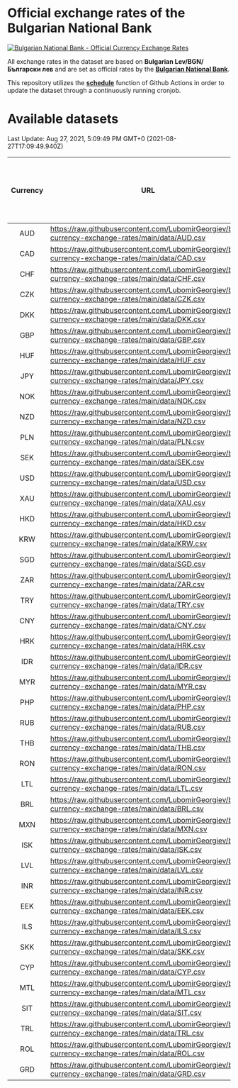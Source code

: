 # Official exchange rates of the Bulgarian National Bank

[![Bulgarian National Bank - Official Currency Exchange Rates](https://github.com/LubomirGeorgiev/bnb-currency-exchange-rates/actions/workflows/update-rates.yml/badge.svg?branch=main)](https://github.com/LubomirGeorgiev/bnb-currency-exchange-rates/actions/workflows/update-rates.yml)

All exchange rates in the dataset are based on **Bulgarian Lev/BGN/Български лев** and are set as official rates by the [**Bulgarian National Bank**](https://www.bnb.bg/Statistics/StExternalSector/StExchangeRates/StERForeignCurrencies/index.htm?toLang=_EN).

This repository utilizes the [**schedule**](https://docs.github.com/en/actions/reference/events-that-trigger-workflows) function of Github Actions in order to update the dataset through a continuously running cronjob.

# Available datasets

<!-- START LINKS (DO NOT EVER FU*ING DELETE THIS COMMENT FOR THE LOVE OF YOUR LIFE!!! IF YOU ARE CURIOS HOW IT WORKS, YOU CAN HAVE A LOOK AT ./src/updateReadme.ts) -->

Last Update: Aug 27, 2021, 5:09:49 PM GMT+0 (2021-08-27T17:09:49.940Z)

| Currency | URL                                                                                             | Number of records | Number of missing days that were filled in |
| :------: | ----------------------------------------------------------------------------------------------- | :---------------: | :----------------------------------------: |
|   AUD    | https://raw.githubusercontent.com/LubomirGeorgiev/bnb-currency-exchange-rates/main/data/AUD.csv |       7868        |                    2422                    |
|   CAD    | https://raw.githubusercontent.com/LubomirGeorgiev/bnb-currency-exchange-rates/main/data/CAD.csv |       7868        |                    2422                    |
|   CHF    | https://raw.githubusercontent.com/LubomirGeorgiev/bnb-currency-exchange-rates/main/data/CHF.csv |       7868        |                    2422                    |
|   CZK    | https://raw.githubusercontent.com/LubomirGeorgiev/bnb-currency-exchange-rates/main/data/CZK.csv |       7868        |                    2422                    |
|   DKK    | https://raw.githubusercontent.com/LubomirGeorgiev/bnb-currency-exchange-rates/main/data/DKK.csv |       7868        |                    2422                    |
|   GBP    | https://raw.githubusercontent.com/LubomirGeorgiev/bnb-currency-exchange-rates/main/data/GBP.csv |       7868        |                    2422                    |
|   HUF    | https://raw.githubusercontent.com/LubomirGeorgiev/bnb-currency-exchange-rates/main/data/HUF.csv |       7868        |                    2422                    |
|   JPY    | https://raw.githubusercontent.com/LubomirGeorgiev/bnb-currency-exchange-rates/main/data/JPY.csv |       7868        |                    2422                    |
|   NOK    | https://raw.githubusercontent.com/LubomirGeorgiev/bnb-currency-exchange-rates/main/data/NOK.csv |       7868        |                    2422                    |
|   NZD    | https://raw.githubusercontent.com/LubomirGeorgiev/bnb-currency-exchange-rates/main/data/NZD.csv |       7868        |                    2422                    |
|   PLN    | https://raw.githubusercontent.com/LubomirGeorgiev/bnb-currency-exchange-rates/main/data/PLN.csv |       7868        |                    2422                    |
|   SEK    | https://raw.githubusercontent.com/LubomirGeorgiev/bnb-currency-exchange-rates/main/data/SEK.csv |       7868        |                    2422                    |
|   USD    | https://raw.githubusercontent.com/LubomirGeorgiev/bnb-currency-exchange-rates/main/data/USD.csv |       7868        |                    2422                    |
|   XAU    | https://raw.githubusercontent.com/LubomirGeorgiev/bnb-currency-exchange-rates/main/data/XAU.csv |       7868        |                    2424                    |
|   HKD    | https://raw.githubusercontent.com/LubomirGeorgiev/bnb-currency-exchange-rates/main/data/HKD.csv |       7566        |                    2331                    |
|   KRW    | https://raw.githubusercontent.com/LubomirGeorgiev/bnb-currency-exchange-rates/main/data/KRW.csv |       7566        |                    2331                    |
|   SGD    | https://raw.githubusercontent.com/LubomirGeorgiev/bnb-currency-exchange-rates/main/data/SGD.csv |       7566        |                    2331                    |
|   ZAR    | https://raw.githubusercontent.com/LubomirGeorgiev/bnb-currency-exchange-rates/main/data/ZAR.csv |       7566        |                    2331                    |
|   TRY    | https://raw.githubusercontent.com/LubomirGeorgiev/bnb-currency-exchange-rates/main/data/TRY.csv |       6049        |                    1862                    |
|   CNY    | https://raw.githubusercontent.com/LubomirGeorgiev/bnb-currency-exchange-rates/main/data/CNY.csv |       5929        |                    1826                    |
|   HRK    | https://raw.githubusercontent.com/LubomirGeorgiev/bnb-currency-exchange-rates/main/data/HRK.csv |       5929        |                    1826                    |
|   IDR    | https://raw.githubusercontent.com/LubomirGeorgiev/bnb-currency-exchange-rates/main/data/IDR.csv |       5929        |                    1826                    |
|   MYR    | https://raw.githubusercontent.com/LubomirGeorgiev/bnb-currency-exchange-rates/main/data/MYR.csv |       5929        |                    1826                    |
|   PHP    | https://raw.githubusercontent.com/LubomirGeorgiev/bnb-currency-exchange-rates/main/data/PHP.csv |       5929        |                    1826                    |
|   RUB    | https://raw.githubusercontent.com/LubomirGeorgiev/bnb-currency-exchange-rates/main/data/RUB.csv |       5929        |                    1826                    |
|   THB    | https://raw.githubusercontent.com/LubomirGeorgiev/bnb-currency-exchange-rates/main/data/THB.csv |       5929        |                    1826                    |
|   RON    | https://raw.githubusercontent.com/LubomirGeorgiev/bnb-currency-exchange-rates/main/data/RON.csv |       5870        |                    1808                    |
|   LTL    | https://raw.githubusercontent.com/LubomirGeorgiev/bnb-currency-exchange-rates/main/data/LTL.csv |       5150        |                    1579                    |
|   BRL    | https://raw.githubusercontent.com/LubomirGeorgiev/bnb-currency-exchange-rates/main/data/BRL.csv |       4959        |                    1529                    |
|   MXN    | https://raw.githubusercontent.com/LubomirGeorgiev/bnb-currency-exchange-rates/main/data/MXN.csv |       4959        |                    1529                    |
|   ISK    | https://raw.githubusercontent.com/LubomirGeorgiev/bnb-currency-exchange-rates/main/data/ISK.csv |       4870        |                    1502                    |
|   LVL    | https://raw.githubusercontent.com/LubomirGeorgiev/bnb-currency-exchange-rates/main/data/LVL.csv |       4785        |                    1465                    |
|   INR    | https://raw.githubusercontent.com/LubomirGeorgiev/bnb-currency-exchange-rates/main/data/INR.csv |       4592        |                    1415                    |
|   EEK    | https://raw.githubusercontent.com/LubomirGeorgiev/bnb-currency-exchange-rates/main/data/EEK.csv |       3995        |                    1221                    |
|   ILS    | https://raw.githubusercontent.com/LubomirGeorgiev/bnb-currency-exchange-rates/main/data/ILS.csv |       3870        |                    1198                    |
|   SKK    | https://raw.githubusercontent.com/LubomirGeorgiev/bnb-currency-exchange-rates/main/data/SKK.csv |       2969        |                    911                     |
|   CYP    | https://raw.githubusercontent.com/LubomirGeorgiev/bnb-currency-exchange-rates/main/data/CYP.csv |       2905        |                    889                     |
|   MTL    | https://raw.githubusercontent.com/LubomirGeorgiev/bnb-currency-exchange-rates/main/data/MTL.csv |       2603        |                    798                     |
|   SIT    | https://raw.githubusercontent.com/LubomirGeorgiev/bnb-currency-exchange-rates/main/data/SIT.csv |       2541        |                    777                     |
|   TRL    | https://raw.githubusercontent.com/LubomirGeorgiev/bnb-currency-exchange-rates/main/data/TRL.csv |       1817        |                    558                     |
|   ROL    | https://raw.githubusercontent.com/LubomirGeorgiev/bnb-currency-exchange-rates/main/data/ROL.csv |       1696        |                    523                     |
|   GRD    | https://raw.githubusercontent.com/LubomirGeorgiev/bnb-currency-exchange-rates/main/data/GRD.csv |        361        |                    109                     |

<!-- END LINKS (DO NOT EVER FU*ING DELETE THIS COMMENT FOR THE LOVE OF YOUR LIFE!!! IF YOU ARE CURIOS HOW IT WORKS, YOU CAN HAVE A LOOK AT ./src/updateReadme.ts) -->
